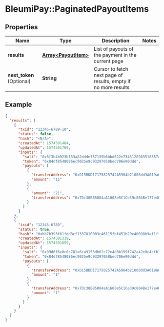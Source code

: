 # BleumiPay::PaginatedPayoutItems

## Properties

Name | Type | Description | Notes
------------ | ------------- | ------------- | -------------
**results** | [**Array&lt;PayoutItem&gt;**](PayoutItem.md) | List of payouts of the payment in the current page | 
**next_token** (Optional) | **String** | Cursor to fetch next page of results, empty if no more results |  

## Example

```json
{
  "results": [
    {
      "txid": "12345-6789-10",
      "status": false,
      "hash": "<N/A>",
      "createdAt": 1574501464,
      "updatedAt": 1574501769,
      "inputs": {
        "salt": "0x6f3b4b923b133a82dddef57139b6bbd622e7343128983518557cd13201c5462b",
        "token": "0x84df8548086ec9025e9c93297058bed706e90ddd",
        "payouts": [
          {
            "transferAddress": "0xD15BDD17175825742A5904b21008dd3A019a060E",
            "amount": "15"
          },
          {
            "amount": "21",
            "transferAddress": "0x7Dc30B85084aA1608e5C1Ce39c804Be177e40A07"
          }
        ]
      }
    },
    {
      "txid": "12345-6789",
      "status": true,
      "hash": "0xbb7b393f61fdd8cf1337010003c46115fbf451b29e40098b9af1ff55ee9465b2",
      "createdAt": 1574501339,
      "updatedAt": 1574501659,
      "inputs": {
        "salt": "0x09d6f6e0c0c781a6c49153db62c72e4d8b159f742a42e8c4cfb18fc2b9c44224",
        "token": "0x84df8548086ec9025e9c93297058bed706e90ddd",
        "payouts": [
          {
            "transferAddress": "0xD15BDD17175825742A5904b21008dd3A019a060E",
            "amount": "1"
          },
          {
            "transferAddress": "0x7Dc30B85084aA1608e5C1Ce39c804Be177e40A07",
            "amount": "1"
          }
        ]
      }
    }
  ]
}
```